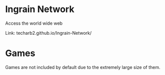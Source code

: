 # Ingrain Network
Access the world wide web



Link: techarb2.github.io/Ingrain-Network/




# Games
Games are not included by default due to the extremely large size of them. 
